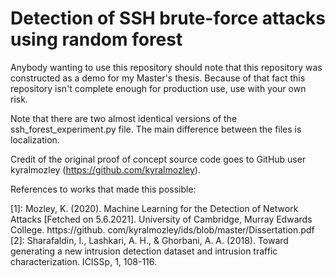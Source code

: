 # Detection of SSH brute-force attacks using random forest

Anybody wanting to use this repository should note that this repository was constructed as a demo for my Master's thesis.
Because of that fact this repository isn't complete enough for production use, use with your own risk. 

Note that there are two almost identical versions of the ssh_forest_experiment.py file. The main difference between the files is localization.


Credit of the original proof of concept source code goes to GitHub user kyralmozley (https://github.com/kyralmozley).

References to works that made this possible:

[1]: Mozley, K. (2020). Machine Learning for the Detection of Network Attacks [Fetched on 5.6.2021]. University of Cambridge, Murray Edwards College. https://github.
com/kyralmozley/ids/blob/master/Dissertation.pdf
[2]: Sharafaldin, I., Lashkari, A. H., & Ghorbani, A. A. (2018). Toward generating a new intrusion detection dataset and intrusion traffic characterization. ICISSp, 1, 108-116.
